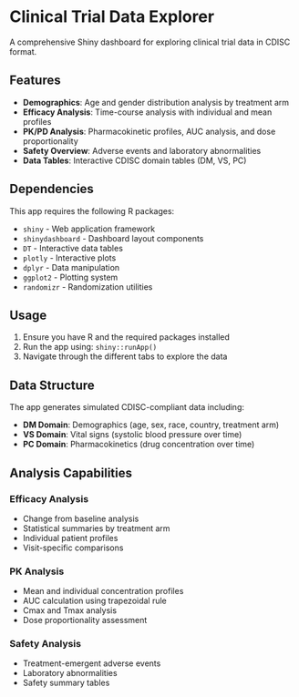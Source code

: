 # Clinical Trial Data Explorer

A comprehensive Shiny dashboard for exploring clinical trial data in CDISC format.

## Features

- **Demographics**: Age and gender distribution analysis by treatment arm
- **Efficacy Analysis**: Time-course analysis with individual and mean profiles
- **PK/PD Analysis**: Pharmacokinetic profiles, AUC analysis, and dose proportionality
- **Safety Overview**: Adverse events and laboratory abnormalities
- **Data Tables**: Interactive CDISC domain tables (DM, VS, PC)

## Dependencies

This app requires the following R packages:

- `shiny` - Web application framework
- `shinydashboard` - Dashboard layout components
- `DT` - Interactive data tables
- `plotly` - Interactive plots
- `dplyr` - Data manipulation
- `ggplot2` - Plotting system
- `randomizr` - Randomization utilities

## Usage

1. Ensure you have R and the required packages installed
2. Run the app using: `shiny::runApp()`
3. Navigate through the different tabs to explore the data

## Data Structure

The app generates simulated CDISC-compliant data including:
- **DM Domain**: Demographics (age, sex, race, country, treatment arm)
- **VS Domain**: Vital signs (systolic blood pressure over time)
- **PC Domain**: Pharmacokinetics (drug concentration over time)

## Analysis Capabilities

### Efficacy Analysis
- Change from baseline analysis
- Statistical summaries by treatment arm
- Individual patient profiles
- Visit-specific comparisons

### PK Analysis
- Mean and individual concentration profiles
- AUC calculation using trapezoidal rule
- Cmax and Tmax analysis
- Dose proportionality assessment

### Safety Analysis
- Treatment-emergent adverse events
- Laboratory abnormalities
- Safety summary tables
